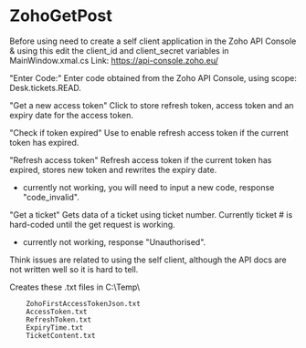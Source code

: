 # ZohoGetPost

Before using need to create a self client application in the Zoho API Console & using this edit the client_id and client_secret variables in MainWindow.xmal.cs
Link: https://api-console.zoho.eu/

"Enter Code:"
Enter code obtained from the Zoho API Console, using scope: Desk.tickets.READ.

"Get a new access token"
Click to store refresh token, access token and an expiry date for the access token.

"Check if token expired"
Use to enable refresh access token if the current token has expired.

"Refresh access token"
Refresh access token if the current token has expired, stores new token and rewrites the expiry date.
- currently not working, you will need to input a new code, response "code_invalid".

"Get a ticket"
Gets data of a ticket using ticket number. Currently ticket # is hard-coded until the get request is working. 
- currently not working, response "Unauthorised". 

Think issues are related to using the self client, although the API docs are not written well so it is hard to tell. 

Creates these .txt files in C:\Temp\

        ZohoFirstAccessTokenJson.txt
        AccessToken.txt
        RefreshToken.txt
        ExpiryTime.txt
        TicketContent.txt

